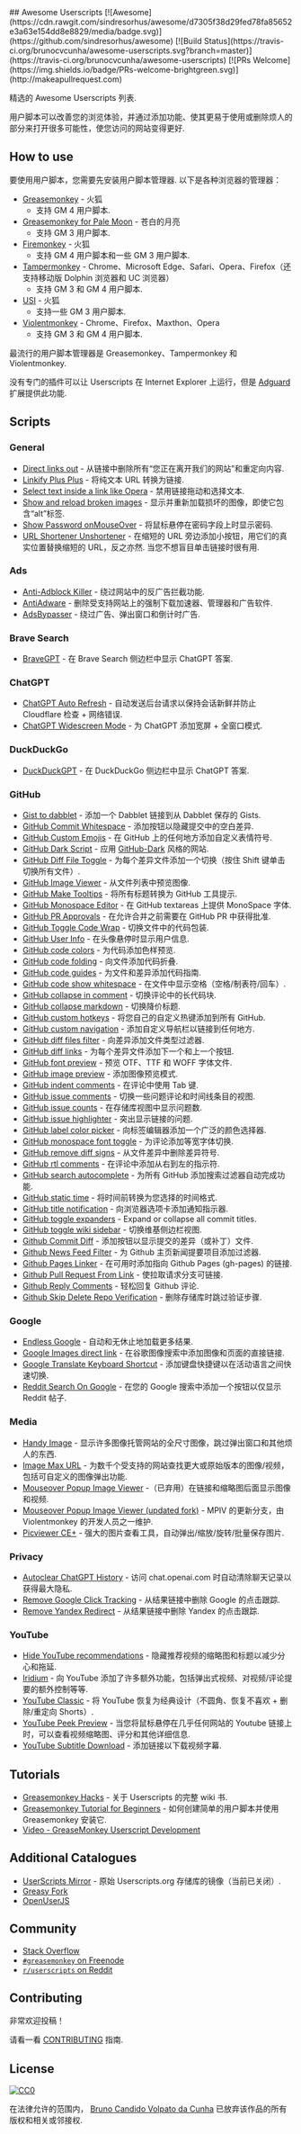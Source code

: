 <div class="github-widget" data-repo="bvolpato/awesome-userscripts"></div>
## Awesome Userscripts [![Awesome](https://cdn.rawgit.com/sindresorhus/awesome/d7305f38d29fed78fa85652e3a63e154dd8e8829/media/badge.svg)](https://github.com/sindresorhus/awesome) [![Build Status](https://travis-ci.org/brunocvcunha/awesome-userscripts.svg?branch=master)](https://travis-ci.org/brunocvcunha/awesome-userscripts) [![PRs Welcome](https://img.shields.io/badge/PRs-welcome-brightgreen.svg)](http://makeapullrequest.com)

精选的 Awesome Userscripts 列表.

用户脚本可以改善您的浏览体验，并通过添加功能、使其更易于使用或删除烦人的部分来打开很多可能性，使您访问的网站变得更好.





## How to use

要使用用户脚本，您需要先安装用户脚本管理器. 以下是各种浏览器的管理器：

- [Greasemonkey](http://www.greasespot.net/) - 火狐
  - 支持 GM 4 用户脚本.
- [Greasemonkey for Pale Moon](https://github.com/janekptacijarabaci/greasemonkey/releases) - 苍白的月亮
  - 支持 GM 3 用户脚本.
- [Firemonkey](https://addons.mozilla.org/firefox/addon/firemonkey/) - 火狐
  - 支持 GM 4 用户脚本和一些 GM 3 用户脚本.
- [Tampermonkey](https://tampermonkey.net/) - Chrome、Microsoft Edge、Safari、Opera、Firefox（还支持移动版 Dolphin 浏览器和 UC 浏览器）
  - 支持 GM 3 和 GM 4 用户脚本.
- [USI](https://addons.mozilla.org/firefox/addon/userunified-script-injector/) - 火狐
  - 支持一些 GM 3 用户脚本.
- [Violentmonkey](https://violentmonkey.github.io/) - Chrome、Firefox、Maxthon、Opera
  - 支持 GM 3 和 GM 4 用户脚本.

最流行的用户脚本管理器是 Greasemonkey、Tampermonkey 和 Violentmonkey.

没有专门的插件可以让 Userscripts 在 Internet Explorer 上运行，但是 [Adguard](https://adguard.com/) 扩展提供此功能.


## Scripts


### General

* [Direct links out](https://openuserjs.org/scripts/nokeya/Direct_links_out) - 从链接中删除所有“您正在离开我们的网站”和重定向内容.
* [Linkify Plus Plus](https://greasyfork.org/scripts/4255-linkify-plus-plus) - 将纯文本 URL 转换为链接.
* [Select text inside a link like Opera](https://greasyfork.org/scripts/789-select-text-inside-a-link-like-opera) - 禁用链接拖动和选择文本.
* [Show and reload broken images](https://greasyfork.org/scripts/790-show-and-reload-broken-images) - 显示并重新加载损坏的图像，即使它包含“alt”标签.
* [Show Password onMouseOver](https://greasyfork.org/scripts/32-show-password-onmouseover) - 将鼠标悬停在密码字段上时显示密码.
* [URL Shortener Unshortener](https://greasyfork.org/scripts/5359-url-shortener-unshortener)  - 在缩短的 URL 旁边添加小按钮，用它们的真实位置替换缩短的 URL，反之亦然. 当您不想盲目单击链接时很有用.


### Ads

* [Anti-Adblock Killer](http://reek.github.io/anti-adblock-killer/) - 绕过网站中的反广告拦截功能.
* [AntiAdware](https://github.com/handyuserscripts/antiadware) - 删除受支持网站上的强制下载加速器、管理器和广告软件.
* [AdsBypasser](https://adsbypasser.github.io/) - 绕过广告、弹出窗口和倒计时广告.


### Brave Search

* [BraveGPT](https://bravegpt.com/greasemonkey) - 在 Brave Search 侧边栏中显示 ChatGPT 答案.


### ChatGPT

* [ChatGPT Auto Refresh](https://github.com/adamlui/chatgpt-auto-refresh/tree/main/greasemonkey) - 自动发送后台请求以保持会话新鲜并防止 Cloudflare 检查 + 网络错误.
* [ChatGPT Widescreen Mode](https://github.com/adamlui/chatgpt-widescreen/tree/main/greasemonkey) - 为 ChatGPT 添加宽屏 + 全窗口模式.


### DuckDuckGo

* [DuckDuckGPT](https://duckduckgpt.com/greasemonkey) - 在 DuckDuckGo 侧边栏中显示 ChatGPT 答案.


### GitHub

* [Gist to dabblet](https://github.com/Mottie/GitHub-userscripts/wiki/Gist-to-dabblet) - 添加一个 Dabblet 链接到从 Dabblet 保存的 Gists.
* [GitHub Commit Whitespace](https://github.com/jerone/UserScripts/tree/master/Github_Commit_Whitespace#readme) - 添加按钮以隐藏提交中的空白差异.
* [GitHub Custom Emojis](https://github.com/StylishThemes/GitHub-Custom-Emojis) - 在 GitHub 上的任何地方添加自定义表情符号.
* [GitHub Dark Script](https://github.com/StylishThemes/GitHub-Dark-Script) - 应用 [GitHub-Dark](https://github.com/StylishThemes/GitHub-Dark) 风格的网站.
* [GitHub Diff File Toggle](https://greasyfork.org/scripts/18788-github-diff-file-toggle) - 为每个差异文件添加一个切换（按住 Shift 键单击切换所有文件）.
* [GitHub Image Viewer](https://github.com/jerone/UserScripts/tree/master/Github_Image_Viewer#readme) - 从文件列表中预览图像.
* [GitHub Make Tooltips](https://greasyfork.org/scripts/22194) - 将所有标题转换为 GitHub 工具提示.
* [GitHub Monospace Editor](https://github.com/devxoul/github-monospace-editor) - 在 GitHub textareas 上提供 MonoSpace 字体.
* [GitHub PR Approvals](https://github.com/stowball/github-pr-approvals) - 在允许合并之前需要在 GitHub PR 中获得批准.
* [GitHub Toggle Code Wrap](https://greasyfork.org/scripts/18789-github-toggle-code-wrap) - 切换文件中的代码包装.
* [GitHub User Info](https://github.com/jerone/UserScripts/tree/master/Github_User_Info#readme) - 在头像悬停时显示用户信息.
* [GitHub code colors](https://github.com/Mottie/GitHub-userscripts/wiki/GitHub-code-colors) - 为代码添加色样预览.
* [GitHub code folding](https://github.com/Mottie/GitHub-userscripts/wiki/GitHub-code-folding) - 向文件添加代码折叠.
* [GitHub code guides](https://github.com/Mottie/GitHub-userscripts/wiki/GitHub-code-guides) - 为文件和差异添加代码指南.
* [GitHub code show whitespace](https://github.com/Mottie/GitHub-userscripts/wiki/GitHub-code-show-whitespace) - 在文件中显示空格（空格/制表符/回车）.
* [GitHub collapse in comment](https://github.com/Mottie/GitHub-userscripts/wiki/GitHub-collapse-in-comment) - 切换评论中的长代码块.
* [GitHub collapse markdown](https://github.com/Mottie/GitHub-userscripts/wiki/GitHub-collapse-markdown) - 切换降价标题.
* [GitHub custom hotkeys](https://github.com/Mottie/GitHub-userscripts/wiki/GitHub-custom-hotkeys) - 将您自己的自定义热键添加到所有 GitHub.
* [GitHub custom navigation](https://github.com/Mottie/GitHub-userscripts/wiki/GitHub-custom-navigation) - 添加自定义导航栏以链接到任何地方.
* [GitHub diff files filter](https://github.com/Mottie/GitHub-userscripts/wiki/GitHub-diff-files-filter) - 向差异添加文件类型过滤器.
* [GitHub diff links](https://github.com/Mottie/GitHub-userscripts/wiki/GitHub-diff-links) - 为每个差异文件添加下一个和上一个按钮.
* [GitHub font preview](https://github.com/Mottie/GitHub-userscripts/wiki/GitHub-font-preview) - 预览 OTF、TTF 和 WOFF 字体文件.
* [GitHub image preview](https://github.com/Mottie/GitHub-userscripts/wiki/GitHub-image-preview) - 添加图像预览模式.
* [GitHub indent comments](https://github.com/Mottie/GitHub-userscripts/wiki/GitHub-indent-comments) - 在评论中使用 Tab 键.
* [GitHub issue comments](https://github.com/Mottie/GitHub-userscripts/wiki/GitHub-issue-comments) - 切换一些问题评论和时间线条目的视图.
* [GitHub issue counts](https://github.com/Mottie/GitHub-userscripts/wiki/GitHub-issue-counts) - 在存储库视图中显示问题数.
* [GitHub issue highlighter](https://github.com/Mottie/GitHub-userscripts/wiki/GitHub-issue-highlighter) - 突出显示链接的问题.
* [GitHub label color picker](https://github.com/Mottie/GitHub-userscripts/wiki/GitHub-label-color-picker) - 向标签编辑器添加一个广泛的颜色选择器.
* [GitHub monospace font toggle](https://greasyfork.org/scripts/18787-github-monospace-font-toggle) - 为评论添加等宽字体切换.
* [GitHub remove diff signs](https://github.com/Mottie/GitHub-userscripts/wiki/GitHub-remove-diff-signs) - 从文件差异中删除差异符号.
* [GitHub rtl comments](https://github.com/Mottie/GitHub-userscripts/wiki/GitHub-rtl-comments) - 在评论中添加从右到左的指示符.
* [GitHub search autocomplete](https://github.com/Mottie/GitHub-userscripts/wiki/GitHub-search-autocomplete) - 为所有 GitHub 添加搜索过滤器自动完成功能.
* [GitHub static time](https://github.com/Mottie/GitHub-userscripts/wiki/GitHub-static-time) - 将时间前转换为您选择的时间格式.
* [GitHub title notification](https://github.com/Mottie/GitHub-userscripts/wiki/GitHub-title-notification) - 向浏览器选项卡添加通知指示器.
* [GitHub toggle expanders](https://github.com/Mottie/GitHub-userscripts/wiki/GitHub-toggle-expanders) - Expand or collapse all commit titles.
* [GitHub toggle wiki sidebar](https://github.com/Mottie/GitHub-userscripts/wiki/GitHub-toggle-wiki-sidebar) - 切换维基侧边栏视图.
* [Github Commit Diff](https://github.com/jerone/UserScripts/tree/master/Github_Commit_Diff#readme) - 添加按钮以显示提交的差异（或补丁）文件.
* [Github News Feed Filter](https://github.com/jerone/UserScripts/tree/master/Github_News_Feed_Filter#readme) - 为 Github 主页新闻提要项目添加过滤器.
* [Github Pages Linker](https://github.com/jerone/UserScripts/tree/master/Github_Pages_Linker#readme) - 在可用时添加指向 Github Pages (gh-pages) 的链接.
* [Github Pull Request From Link](https://github.com/jerone/UserScripts/tree/master/Github_Pull_Request_From#readme) - 使拉取请求分支可链接.
* [Github Reply Comments](https://github.com/jerone/UserScripts/tree/master/Github_Reply_Comments#readme) - 轻松回复 Github 评论.
* [Github Skip Delete Repo Verification](https://greasyfork.org/en/scripts/411790-skip-delete-repo-verification) - 删除存储库时跳过验证步骤.


### Google

* [Endless Google](https://openuserjs.org/scripts/tumpio/Endless_Google) - 自动和无休止地加载更多结果.
* [Google Images direct link](https://greasyfork.org/scripts/3187-google-images-direct-link) - 在谷歌图像搜索中添加图像和页面的直接链接.
* [Google Translate Keyboard Shortcut](https://github.com/Greenek/google-translate-keyboard-shortcut-userscript) - 添加键盘快捷键以在活动语言之间快速切换.
* [Reddit Search On Google](https://github.com/marioortizmanero/reddit-search-on-google) - 在您的 Google 搜索中添加一个按钮以仅显示 Reddit 帖子.


### Media

* [Handy Image](https://greasyfork.org/scripts/109-handy-image) - 显示许多图像托管网站的全尺寸图像，跳过弹出窗口和其他烦人的东西.
* [Image Max URL](https://openuserjs.org/scripts/qsniyg/Image_Max_URL) - 为数千个受支持的网站查找更大或原始版本的图像/视频，包括可自定义的图像弹出功能.
* [Mouseover Popup Image Viewer](https://carry0987.github.io/UserJS/Tool/mpiv/website/) -（已弃用）在链接和缩略图后面显示图像和视频.
* [Mouseover Popup Image Viewer (updated fork)](https://greasyfork.org/scripts/394820-mouseover-popup-image-viewer) - MPIV 的更新分支，由 Violentmonkey 的开发人员之一维护.
* [Picviewer CE+](https://greasyfork.org/scripts/24204-picviewer-ce) - 强大的图片查看工具，自动弹出/缩放/旋转/批量保存图片.


### Privacy

* [Autoclear ChatGPT History](https://github.com/adamlui/autoclear-chatgpt-history/tree/main/greasemonkey) - 访问 chat.openai.com 时自动清除聊天记录以获得最大隐私.
* [Remove Google Click Tracking](https://greasyfork.org/scripts/1523-remove-google-click-tracking) - 从结果链接中删除 Google 的点击跟踪.
* [Remove Yandex Redirect](https://greasyfork.org/scripts/22737-remove-yandex-redirect) - 从结果链接中删除 Yandex 的点击跟踪.


### YouTube

* [Hide YouTube recommendations](https://github.com/artli/hide-youtube-recommendations) - 隐藏推荐视频的缩略图和标题以减少分心和拖延.
* [Iridium](https://greasyfork.org/scripts/37902-iridium) - 向 YouTube 添加了许多额外功能，包括弹出式视频、对视频/评论提要的额外控制等等.
* [YouTube Classic](https://ytclassic.com/greasemonkey) - 将 YouTube 恢复为经典设计（不圆角、恢复不喜欢 + 删除/重定向 Shorts）.
* [YouTube Peek Preview](https://greasyfork.org/en/scripts/370755-youtube-peek-preview) - 当您将鼠标悬停在几乎任何网站的 Youtube 链接上时，可以查看视频缩略图、评分和其他详细信息.
* [YouTube Subtitle Download](https://github.com/1c7/Youtube-Auto-Subtitle-Download) - 添加链接以下载视频字幕.


## Tutorials

  - [Greasemonkey Hacks](https://www.oreilly.com/library/view/greasemonkey-hacks/0596101651/pr05s02.html) - 关于 Userscripts 的完整 wiki 书.
  - [Greasemonkey Tutorial for Beginners](http://hayageek.com/greasemonkey-tutorial/) - 如何创建简单的用户脚本并使用 Greasemonkey 安装它.
  - [Video - GreaseMonkey Userscript Development](https://www.youtube.com/watch?v=hAeWOOJPp0o)


## Additional Catalogues

* [UserScripts Mirror](http://userscripts-mirror.org/) - 原始 Userscripts.org 存储库的镜像（当前已关闭）.
* [Greasy Fork](https://greasyfork.org/)
* [OpenUserJS](https://openuserjs.org/)


## Community

* [Stack Overflow](https://stackoverflow.com/questions/tagged/userscripts)
* [`#greasemonkey` on Freenode](http://webchat.freenode.net/?channels=greasemonkey)
* [`r/userscripts` on Reddit](https://www.reddit.com/r/userscripts/)


## Contributing

非常欢迎投稿！

请看一看 [CONTRIBUTING](https://github.com/brunocvcunha/awesome-userscripts/blob/master/CONTRIBUTING.md) 指南.


## License

[![CC0](http://i.creativecommons.org/p/zero/1.0/88x31.png)](http://creativecommons.org/publicdomain/zero/1.0/)

在法律允许的范围内， [Bruno Candido Volpato da Cunha](https://github.com/bvolpato/awesome-userscripts/blob/master/mailto:brunocvcunha@gmail.com) 已放弃该作品的所有版权和相关或邻接权.
